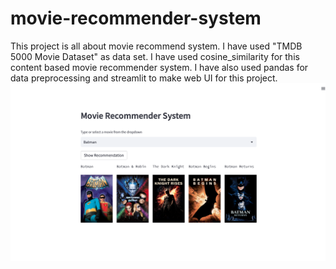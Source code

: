 # movie-recommender-system
This project is all about movie recommend system. I have used "TMDB 5000 Movie Dataset" as data set. I have used cosine_similarity for this content based movie recommender system. I have also used pandas for data preprocessing and streamlit to make web UI for this project. 
![alt text](movie-recommend.png)
